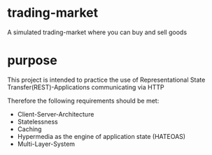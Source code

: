 # trading-market
A simulated trading-market where you can buy and sell goods

# purpose
This project is intended to practice the use of Representational State Transfer(REST)-Applications
communicating via HTTP

Therefore the following requirements should be met:
* Client-Server-Architecture
* Statelessness
* Caching
* Hypermedia as the engine of application state (HATEOAS)
* Multi-Layer-System
